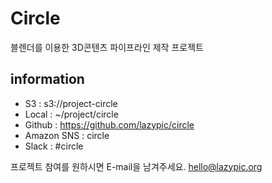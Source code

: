 # Circle
블렌더를 이용한 3D콘텐츠 파이프라인 제작 프로젝트

## information
- S3 : s3://project-circle
- Local : ~/project/circle
- Github : https://github.com/lazypic/circle
- Amazon SNS : circle
- Slack : #circle

프로젝트 참여를 원하시면 E-mail을 남겨주세요. hello@lazypic.org
